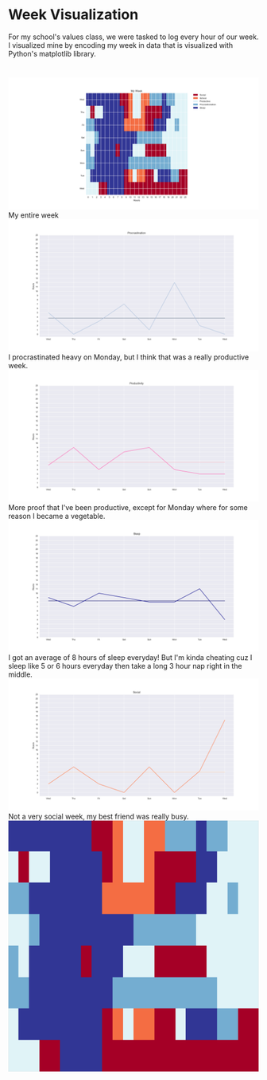 # Week Visualization
For my school's values class, we were tasked to log every hour of our week. I visualized mine by encoding my week in data that is visualized with Python's matplotlib library.

# 
<img src="https://github.com/Oboark/values-visualization/blob/master/images/graph.png">
My entire week
<img src="https://github.com/Oboark/values-visualization/blob/master/images/procrastination.png">
I procrastinated heavy on Monday, but I think that was a really productive week.
<img src="https://github.com/Oboark/values-visualization/blob/master/images/productivity.png">
More proof that I've been productive, except for Monday where for some reason I became a vegetable.
<img src="https://github.com/Oboark/values-visualization/blob/master/images/sleep.png">
I got an average of 8 hours of sleep everyday! But I'm kinda cheating cuz I sleep like 5 or 6 hours everyday then take a long 3 hour nap right in the middle.
<img src="https://github.com/Oboark/values-visualization/blob/master/images/social.png">
Not a very social week, my best friend was really busy.
<img src="https://github.com/Oboark/values-visualization/blob/master/images/pure.png">
